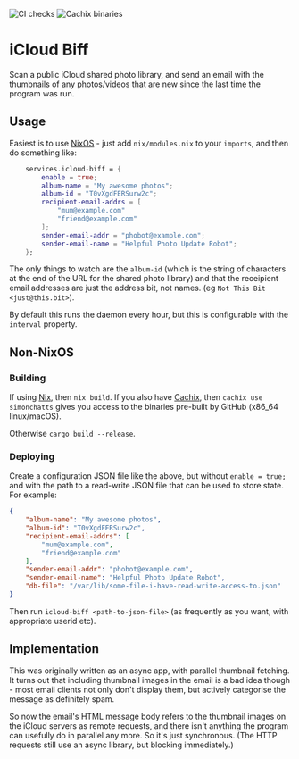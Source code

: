 ![CI checks](https://github.com/simonchatts/icloud-biff/workflows/CI%20checks/badge.svg)
![Cachix binaries](https://github.com/simonchatts/icloud-biff/workflows/Cachix%20binaries/badge.svg)

# iCloud Biff

Scan a public iCloud shared photo library, and send an email with the
thumbnails of any photos/videos that are new since the last time the program
was run.

## Usage

Easiest is to use [NixOS](https://nixos.org) - just add `nix/modules.nix` to your `imports`, and
then do something like:

```nix
    services.icloud-biff = {
        enable = true;
        album-name = "My awesome photos";
        album-id = "T0vXgdFERSurw2c";
        recipient-email-addrs = [
            "mum@example.com"
            "friend@example.com"
        ];
        sender-email-addr = "phobot@example.com";
        sender-email-name = "Helpful Photo Update Robot";
    };
```

The only things to watch are the `album-id` (which is the string of characters
at the end of the URL for the shared photo library) and that the receipient
email addresses are just the address bit, not names. (eg `Not This Bit
<just@this.bit>`).

By default this runs the daemon every hour, but this is configurable with the
`interval` property.

## Non-NixOS

### Building

If using [Nix](https://nixos.org), then `nix build`. If you also have
[Cachix](https://cachix.org), then `cachix use simonchatts` gives you access
to the binaries pre-built by GitHub (x86_64 linux/macOS).

Otherwise `cargo build --release`.

### Deploying

Create a configuration JSON file like the above, but
without `enable = true;` and with the path to a read-write JSON file that can
be used to store state. For example:

```json
{
    "album-name": "My awesome photos",
    "album-id": "T0vXgdFERSurw2c",
    "recipient-email-addrs": [
        "mum@example.com",
        "friend@example.com"
    ],
    "sender-email-addr": "phobot@example.com",
    "sender-email-name": "Helpful Photo Update Robot",
    "db-file": "/var/lib/some-file-i-have-read-write-access-to.json"
}
```

Then run `icloud-biff <path-to-json-file>` (as frequently as you want, with
appropriate userid etc).

## Implementation

This was originally written as an async app, with parallel thumbnail fetching.
It turns out that including thumbnail images in the email is a bad idea though -
most email clients not only don't display them, but actively categorise the
message as definitely spam.

So now the email's HTML message body refers to the thumbnail images on the
iCloud servers as remote requests, and there isn't anything the program can
usefully do in parallel any more. So it's just synchronous. (The HTTP requests
still use an async library, but blocking immediately.)
